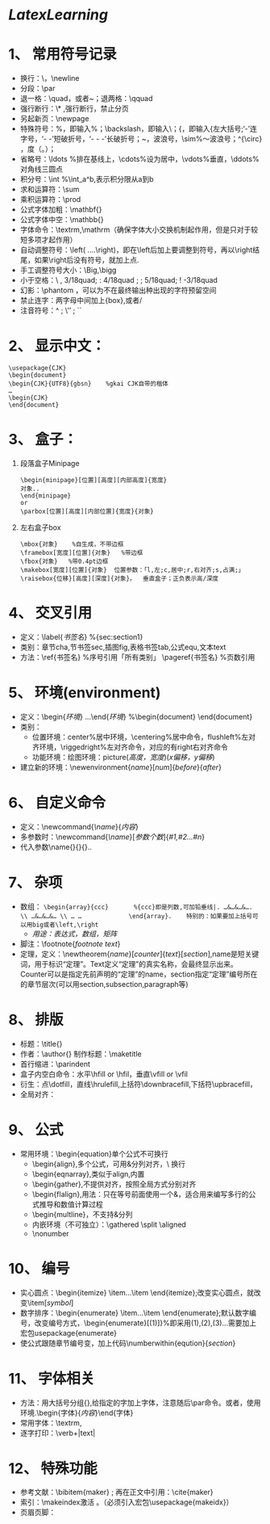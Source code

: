 # ***LatexLearning***
# 1、	常用符号记录
* 换行：\\，\newline
* 分段：\par
* 退一格：\quad，或者~；退两格：\qquad
* 强行断行：\\* ,强行断行，禁止分页
* 另起新页：\newpage
* 特殊符号：\%，即输入%；\backslash，即输入\；\{，即输入{左大括号;‘-’连字号，‘- -’短破折号，‘- - -’长破折号；\~，波浪号，\sim%～波浪号；^{\circ} ，度（。）；
* 省略号：\ldots %排在基线上，\cdots%设为居中，\vdots%垂直，\ddots%对角线三圆点
* 积分号：\int %\int_a^b,表示积分限从a到b
* 求和运算符：\sum
* 乘积运算符：\prod
* 公式字体加粗：\mathbf{}
* 公式字体中空：\mathbb{}
* 字体命令：\textrm,\mathrm（确保字体大小交换机制起作用，但是只对于较短多项才起作用）
* 自动调整符号：\left( ….\right)，即在\left后加上要调整到符号，再以\right结尾，如果\right后没有符号，就加上点.
* 手工调整符号大小：\Big,\bigg
* 小于空格：\ ,  3/18quad;  \: 4/18quad ;  \; 5/18quad;  \! -3/18quad
* 幻影：\phantom ，可以为不在最终输出种出现的字符预留空间
* 禁止连字：两字母中间加上\{box},或者\/
* 注音符号：\^ ;   \’’   ; \``

# 2、	显示中文：
    \usepackage{CJK}
    \begin{document}
    \begin{CJK}{UTF8}{gbsn}    %gkai CJK自带的楷体
    …
    \begin{CJK}
    \end{document}
# 3、	盒子：
1. 段落盒子Minipage
    ```
    \begin{minipage}[位置][高度][内部高度]{宽度}
    对象..
    \end{minipage}
    or
    \parbox[位置][高度][内部位置]{宽度}{对象} 
    ```
2. 左右盒子box
    ```
    \mbox{对象}    %自生成，不带边框
    \framebox[宽度][位置]{对象}   %带边框
    \fbox{对象}   %带0.4pt边框
    \makebox[宽度][位置]{对象}  位置参数：「l,左;c,居中;r,右对齐;s,占满;」
    \raisebox{位移}[高度][深度]{对象}。  垂直盒子；正负表示高/深度
    ```
# 4、	交叉引用
* 定义：\label{*书签名*} %\{sec:section1}
* 类别：章节cha,节书签sec,插图fig,表格书签tab,公式equ,文本text
* 方法：\ref{书签名} %序号引用「所有类别」
\pageref{书签名} %页数引用
# 5、	环境(environment)
* 定义：\begin{*环境*} …\end{*环境*}   %\begin{document} \end{document}
* 类别：
    * 位置环境：center%居中环境，\centering%居中命令，flushleft%左对齐环境，\riggedright%左对齐命令，对应的有right右对齐命令 
    * 功能环境：绘图环境：picture(*高度，宽度*)(*x偏移，y偏移*)
* 建立新的环境：\newenvironment{*name*}[*num*]{*before*}{*after*}
# 6、	自定义命令
* 定义：\newcommand{*\name*}{*内容*}
* 多参数时：\newcommand{*\name*}[*参数个数*]{*#1,#2…#n*}
* 代入参数\name{}{}{}..
# 7、	杂项
* 数组：
        ```
        \begin{array}{ccc}       %{ccc}即是列数,可加铅垂线|.
        …&…&…&…. \\
        …&…&…&… \\
        … …            
        \end{array}.    特别的：如果要加上括号可以用big或者\left,\right
        ```
    * *用途：表达式，数组，矩阵*
* 脚注：\footnote{*footnote text*}
* 定理，定义：\newtheorem{*name*}[*counter*]{*text*}[*section*],name是短关键词，用于标识“定理”。Text定义“定理”的真实名称，会最终显示出来。Counter可以是指定先前声明的“定理”的name，section指定“定理”编号所在的章节层次(可以用section,subsection,paragraph等)
# 8、	排版
* 标题：\title{}
* 作者：\author{} 制作标题：\maketitle
* 首行缩进：\parindent
* 盒子内空白命令：水平\hfill or \hfil，垂直\vfill or \vfil
* 衍生：点\dotfill，直线\hrulefill,上括符\downbracefill,下括符\upbracefill，
* 全局对齐： 
# 9、	公式
* 常用环境：\begin{equation}单个公式不可换行
    - \begin{align},多个公式，可用&分列对齐，\\ 换行 
    - \begin{eqnarray},类似于align,内置
    - \begin{gather},不提供对齐，按照全局方式分别对齐
    - \begin{flalign},用法：只在等号前面使用一个&，适合用来编写多行的公式推导和数值计算过程
    - \begin{multline}，不支持&分列
    - 内嵌环境（不可独立）：\gathered \split \aligned
    - \nonumber
# 10、	编号
* 实心圆点：\begin{itemize} \item…\item \end{itemize};改变实心圆点，就改变\item[*symbol*]
* 数字排序：\begin{enumerate} \item…\item \end{enumerate};默认数字编号，改变编号方式，\begin{enumerate}[(1)]}%即采用(1),(2),(3)…需要加上宏包usepackage{enumerate}
* 使公式跟随章节编号变，加上代码\numberwithin{eqution}{*section*}
# 11、	字体相关
* 方法：用大括号分组{},给指定的字加上字体，注意随后\par命令。或者，使用环境.\begin{字体}{*内容*}\end{字体}
* 常用字体：\textrm,
* 逐字打印：\verb+|text|
# 12、	特殊功能
* 参考文献：\bibitem{maker} ; 再在正文中引用：\cite{maker}
* 索引：\makeindex激活 。（必须引入宏包\usepackage{makeidx}）
* 页眉页脚：
